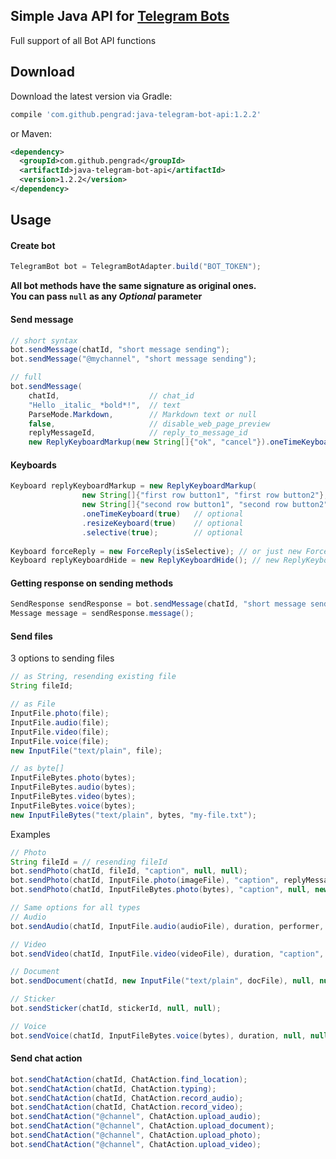 ## Simple Java API for [Telegram Bots][1]

Full support of all Bot API functions

Download
-------
Download the latest version via Gradle:
```groovy
compile 'com.github.pengrad:java-telegram-bot-api:1.2.2'
```
or Maven:
```xml
<dependency>
  <groupId>com.github.pengrad</groupId>
  <artifactId>java-telegram-bot-api</artifactId>
  <version>1.2.2</version>
</dependency>
```


Usage
-------
#### Create bot
```java
TelegramBot bot = TelegramBotAdapter.build("BOT_TOKEN");
```
**All bot methods have the same signature as original ones.**  
**You can pass `null` as any _Optional_ parameter**

#### Send message
```java
// short syntax
bot.sendMessage(chatId, "short message sending");
bot.sendMessage("@mychannel", "short message sending");

// full
bot.sendMessage(
    chatId,                    // chat_id
    "Hello _italic_ *bold*!",  // text
    ParseMode.Markdown,        // Markdown text or null
    false,                     // disable_web_page_preview
    replyMessageId,            // reply_to_message_id
    new ReplyKeyboardMarkup(new String[]{"ok", "cancel"}).oneTimeKeyboard(true));  // keyboard
```
#### Keyboards
```java
Keyboard replyKeyboardMarkup = new ReplyKeyboardMarkup(
                new String[]{"first row button1", "first row button2"},
                new String[]{"second row button1", "second row button2"})
                .oneTimeKeyboard(true)   // optional
                .resizeKeyboard(true)    // optional
                .selective(true);        // optional
                
Keyboard forceReply = new ForceReply(isSelective); // or just new ForceReply();
Keyboard replyKeyboardHide = new ReplyKeyboardHide(); // new ReplyKeyboardHide(isSelective)
```
#### Getting response on sending methods
```java
SendResponse sendResponse = bot.sendMessage(chatId, "short message sending");
Message message = sendResponse.message();
```
#### Send files
3 options to sending files
```java
// as String, resending existing file
String fileId;

// as File
InputFile.photo(file);
InputFile.audio(file);
InputFile.video(file);
InputFile.voice(file);
new InputFile("text/plain", file); 

// as byte[]
InputFileBytes.photo(bytes);
InputFileBytes.audio(bytes);
InputFileBytes.video(bytes);
InputFileBytes.voice(bytes);
new InputFileBytes("text/plain", bytes, "my-file.txt");
```
Examples
```java
// Photo
String fileId = // resending fileId
bot.sendPhoto(chatId, fileId, "caption", null, null);
bot.sendPhoto(chatId, InputFile.photo(imageFile), "caption", replyMessageId, new ForceReply());
bot.sendPhoto(chatId, InputFileBytes.photo(bytes), "caption", null, new ReplyKeyboardHide());

// Same options for all types 
// Audio
bot.sendAudio(chatId, InputFile.audio(audioFile), duration, performer, title, null, null);

// Video
bot.sendVideo(chatId, InputFile.video(videoFile), duration, "caption", null, null);

// Document
bot.sendDocument(chatId, new InputFile("text/plain", docFile), null, null);

// Sticker
bot.sendSticker(chatId, stickerId, null, null);

// Voice
bot.sendVoice(chatId, InputFileBytes.voice(bytes), duration, null, null);
```
#### Send chat action
```java
bot.sendChatAction(chatId, ChatAction.find_location);
bot.sendChatAction(chatId, ChatAction.typing);
bot.sendChatAction(chatId, ChatAction.record_audio);
bot.sendChatAction(chatId, ChatAction.record_video);
bot.sendChatAction("@channel", ChatAction.upload_audio);
bot.sendChatAction("@channel", ChatAction.upload_document);
bot.sendChatAction("@channel", ChatAction.upload_photo);
bot.sendChatAction("@channel", ChatAction.upload_video);
```


 [1]: https://core.telegram.org/bots
